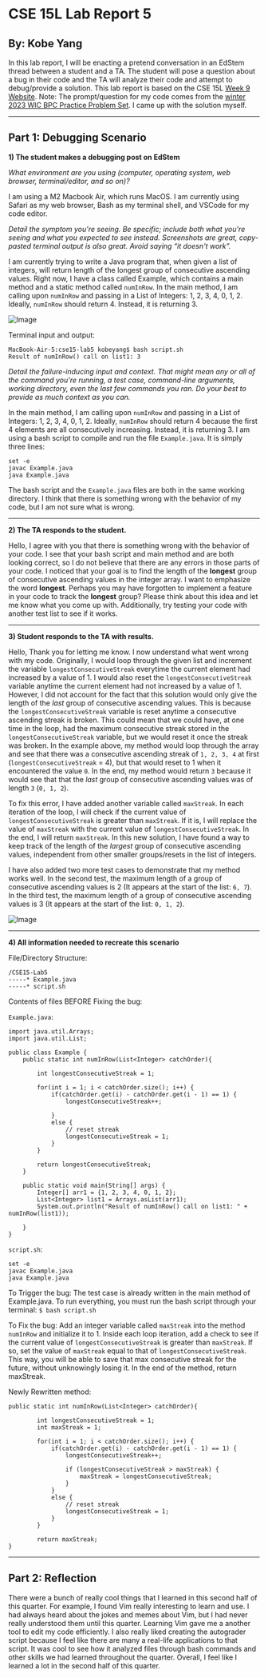 # CSE 15L Lab Report 5
## By: Kobe Yang

In this lab report, I will be enacting a pretend conversation in an EdStem thread between a student and a TA. The student will pose a question about a bug in their code and the TA will analyze their code and attempt to debug/provide a solution. 
This lab report is based on the CSE 15L [Week 9 Website](https://ucsd-cse15l-s23.github.io/week/week9/). 
Note: The prompt/question for my code comes from the [winter 2023 WIC BPC Practice Problem Set](https://docs.google.com/document/d/1VnJoCEuYlnJbkz1J-8wQq44Yq8sF2wANhGzviV4T4x4/edit). I came up with the solution myself. 


___

## Part 1: Debugging Scenario

**1) The student makes a debugging post on EdStem**

*What environment are you using (computer, operating system, web browser, terminal/editor, and so on)?*

I am using a M2 Macbook Air, which runs MacOS. I am currently using Safari as my web browser, Bash as my terminal shell, and VSCode for my code editor. 


*Detail the symptom you're seeing. Be specific; include both what you're seeing and what you expected to see instead. Screenshots are great, copy-pasted terminal output is also great. Avoid saying “it doesn't work”.*

I am currently trying to write a Java program that, when given a list of integers, will return length of the longest group of consecutive ascending values. Right now, I have a class called Example, which contains a main method and a static method called `numInRow`. In the main method, I am calling upon `numInRow` and passing in a List of Integers: 1, 2, 3, 4, 0, 1, 2. Ideally, `numInRow` should return 4. Instead, it is returning 3. 

![Image](lab5-beforefix)

Terminal input and output: 
```
MacBook-Air-5:cse15-lab5 kobeyang$ bash script.sh 
Result of numInRow() call on list1: 3
```


*Detail the failure-inducing input and context. That might mean any or all of the command you're running, a test case, command-line arguments, working directory, even the last few commands you ran. Do your best to provide as much context as you can.*

In the main method, I am calling upon `numInRow` and passing in a List of Integers: 1, 2, 3, 4, 0, 1, 2. Ideally, `numInRow` should return 4 because the first 4 elements are all consecutively increasing. Instead, it is returning 3. I am using a bash script to compile and run the file `Example.java`. It is simply three lines: 
```
set -e
javac Example.java
java Example.java
```
The bash script and the `Example.java` files are both in the same working directory. I think that there is something wrong with the behavior of my code, but I am not sure what is wrong. 

___

**2) The TA responds to the student.**

Hello, 
I agree with you that there is something wrong with the behavior of your code. I see that your bash script and main method and are both looking correct, so I do not believe that there are any errors in those parts of your code. I noticed that your goal is to find the length of the **longest** group of consecutive ascending values in the integer array. I want to emphasize the word **longest**. Perhaps you may have forgotten to implement a feature in your code to track the **longest** group? Please think about this idea and let me know what you come up with. Additionally, try testing your code with another test list to see if it works. 

___

**3) Student responds to the TA with results.**

Hello, 
Thank you for letting me know. I now understand what went wrong with my code. Originally, I would loop through the given list and increment the variable `longestConsecutiveStreak` everytime the current element had increased by a value of 1. I would also reset the `longestConsecutiveStreak` variable anytime the current element had not increased by a value of 1. However, I did not account for the fact that this solution would only give the length of the *last* group of consecutive ascending values. This is because the `longestConsecutiveStreak` variable is reset anytime a consecutive ascending streak is broken. This could mean that we could have, at one time in the loop, had the maximum consecutive streak stored in the `longestConsecutiveStreak` variable, but we would reset it once the streak was broken. In the example above, my method would loop through the array and see that there was a consecutive ascending streak of `1, 2, 3, 4` at first (`longestConsecutiveStreak` = 4), but that would reset to 1 when it encountered the value `0`. In the end, my method would return `3` because it would see that that the *last* group of consecutive ascending values was of length `3` (`0, 1, 2`). 

To fix this error, I have added another variable called `maxStreak`. In each iteration of the loop, I will check if the current value of `longestConsecutiveStreak` is greater than `maxStreak`. If it is, I will replace the value of `maxStreak` with the current value of `longestConsecutiveStreak`. In the end, I will return `maxStreak`. In this new solution, I have found a way to keep track of the length of the *largest* group of consecutive ascending values, independent from other smaller groups/resets in the list of integers. 

I have also added two more test cases to demonstrate that my method works well. In the second test, the maximum length of a group of consecutive ascending values is 2 (It appears at the start of the list: `6, 7`). In the third test, the maximum length of a group of consecutive ascending values is 3 (It appears at the start of the list: `0, 1, 2`). 

![Image](lab5-afterfix)

___

**4) All information needed to recreate this scenario**

File/Directory Structure: 
```
/CSE15-Lab5
-----* Example.java
-----* script.sh
```

Contents of files BEFORE Fixing the bug: 

`Example.java`: 
```
import java.util.Arrays;
import java.util.List;

public class Example {
    public static int numInRow(List<Integer> catchOrder){
        
        int longestConsecutiveStreak = 1; 

        for(int i = 1; i < catchOrder.size(); i++) {
            if(catchOrder.get(i) - catchOrder.get(i - 1) == 1) {
                longestConsecutiveStreak++; 

            }
            else {
                // reset streak
                longestConsecutiveStreak = 1; 
            }
        }

        return longestConsecutiveStreak; 
	} 

    public static void main(String[] args) {
        Integer[] arr1 = {1, 2, 3, 4, 0, 1, 2}; 
        List<Integer> list1 = Arrays.asList(arr1); 
        System.out.println("Result of numInRow() call on list1: " + numInRow(list1)); 

    }
}
```

`script.sh`: 
```
set -e
javac Example.java
java Example.java
```

To Trigger the bug: 
The test case is already written in the main method of Example.java. To run everything, you must run the bash script through your terminal: `$ bash script.sh`

To Fix the bug: 
Add an integer variable called `maxStreak` into the method `numInRow` and initialize it to 1. Inside each loop iteration, add a check to see if the current value of `longestConsecutiveStreak` is greater than `maxStreak`. If so, set the value of `maxStreak` equal to that of `longestConsecutiveStreak`. This way, you will be able to save that max consecutive streak for the future, without unknowingly losing it. In the end of the method, return maxStreak. 

Newly Rewritten method: 
```
public static int numInRow(List<Integer> catchOrder){
        
        int longestConsecutiveStreak = 1; 
        int maxStreak = 1; 

        for(int i = 1; i < catchOrder.size(); i++) {
            if(catchOrder.get(i) - catchOrder.get(i - 1) == 1) {
                longestConsecutiveStreak++; 

                if (longestConsecutiveStreak > maxStreak) {
                    maxStreak = longestConsecutiveStreak; 
                }
            }
            else {
                // reset streak
                longestConsecutiveStreak = 1; 
            }
        }

        return maxStreak; 
} 
```


___ 

## Part 2: Reflection

There were a bunch of really cool things that I learned in this second half of this quarter. For example, I found Vim really interesting to learn and use. I had always heard about the jokes and memes about Vim, but I had never really understood them until this quarter. Learning Vim gave me a another tool to edit my code efficiently. I also really liked creating the autograder script because I feel like there are many a real-life applications to that script. It was cool to see how it analyzed files through bash commands and other skills we had learned throughout the quarter. Overall, I feel like I learned a lot in the second half of this quarter. 



